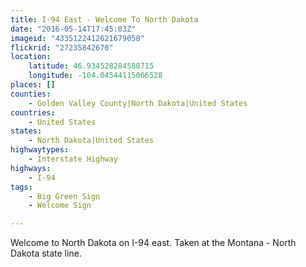 ```yaml
---
title: I-94 East - Welcome To North Dakota
date: "2016-05-14T17:45:03Z"
imageid: "4335122412621679058"
flickrid: "27235842670"
location:
    latitude: 46.934528284580715
    longitude: -104.04544115066528
places: []
counties:
    - Golden Valley County|North Dakota|United States
countries:
    - United States
states:
    - North Dakota|United States
highwaytypes:
    - Interstate Highway
highways:
    - I-94
tags:
    - Big Green Sign
    - Welcome Sign

---
```

Welcome to North Dakota on I-94 east.  Taken at the Montana - North Dakota state line.